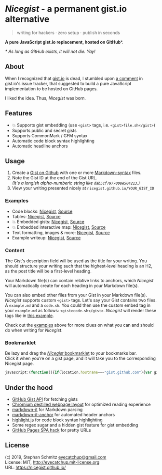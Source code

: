 # _Nicegist_ - a permanent gist.io alternative

> writing for hackers · zero setup · publish in seconds

**A pure JavaScript gist.io replacement, hosted on GitHub***.

_* As long as GitHub exists, it will not die. Yay!_

## About

When I recognized that [gist.io](https://github.com/idan/gistio) is dead, I stumbled upon [a comment](https://github.com/idan/gistio/issues/74#issuecomment-348884248) in gist.io's issue tracker, that suggested to build a pure JavaScript implementation to be hosted on GitHub pages.

I liked the idea. Thus, _Nicegist_ was born.

## Features

- 💥 Supports gist embedding (use `<gist>` tags, i.e. `<gist>file.sh</gist>`)
- Supports public and secret gists
- Supports CommonMark / GFM syntax
- Automatic code block syntax highlighting
- Automatic headline anchors

## Usage

1. Create a [Gist on Github](https://gist.github.com/) with one or more [Markdown-syntax](https://daringfireball.net/projects/markdown/) files.
2. Note the Gist ID at the end of the Gist URL.  
_(It's a longish alpha-numberic string like `dab5cf7977008e504213`.)_
3. View your writing presented nicely at `nicegist.github.io/YOUR_GIST_ID`

### Examples

- Code blocks: [Nicegist](https://nicegist.github.io/2f35faad4d4fa55810422283f7bc3b78), [Source](https://gist.github.com/eyecatchup/2f35faad4d4fa55810422283f7bc3b78)
- Tables: [Nicegist](https://nicegist.github.io/79b95b862ca276c0748c9bab90a758e0), [Source](https://gist.github.com/eyecatchup/79b95b862ca276c0748c9bab90a758e0)
- 💥 Embedded gists: [Nicegist](https://nicegist.github.io/3382937), [Source](https://gist.github.com/surma/3382937)
- 💥 Embedded interactive map: [Nicegist](https://nicegist.github.io/39e869f768a34ae3e8c4b81f733bfe42), [Source](https://gist.github.com/eyecatchup/39e869f768a34ae3e8c4b81f733bfe42)
- Text formatting, images & more: [Nicegist](https://nicegist.github.io/96e67c2dd38419b200f9efcd56c2e8e3), [Source](https://gist.github.com/eyecatchup/96e67c2dd38419b200f9efcd56c2e8e3)
- Example writeup: [Nicegist](https://nicegist.github.io/dab5cf7977008e504213), [Source](https://gist.github.com/eyecatchup/dab5cf7977008e504213)

### Content

The Gist's description field will be used as the title for your writing. You should structure your writing such that the highest-level heading is an H2, as the post title will be a first-level heading. 

Your Markdown file(s) can contain relative links to anchors, which _Nicegist_ will automatically create for each heading in your Markdown file(s).

You can also embed other files from your Gist in your Markdown file(s). _Nicegist_ supports custom `<gist>` tags. Let's say your Gist contains two files. A `example.md` and a `code.sh`. You could then use the custom embed tag in your `example.md` as follows: `<gist>code.sh</gist>`. _Nicegist_ will render these tags like in [this example](https://nicegist.github.io/3382937).

Check out the [examples](#examples) above for more clues on what you can and should do when writing for _Nicegist_. 

### Bookmarklet

Be lazy and drag the [_Nicegist_ bookmarklet](https://gist.githubusercontent.com/eyecatchup/7442b083383908d7c925981ff082fea7/raw/84f70d3cef6c5442b8898824fd69dc545352191f/nicegist-bookmarklet.js) to your bookmarks bar.  
Click it when you’re on a gist page, and it will take you to the corresponding Nicegist page.

```js
javascript:(function(){if(location.hostname==="gist.github.com"){var gistId=location.pathname.split("/").pop();if(location.pathname.split("/").length>2&&gistId.length)location.href="https://nicegist.github.io/"+gistId}})();
```

## Under the hood

- [GitHub Gist API](https://developer.github.com/v3/gists/#get-a-single-gist) for fetching gists
- [Chromium destilled webpage layout](https://chromium.googlesource.com/chromium/src/+/refs/heads/master/components/dom_distiller/) for optimized reading experience
- [markdown-it](https://github.com/markdown-it/markdown-it) for Markdown parsing
- [markdown-it-anchor](https://github.com/valeriangalliat/markdown-it-anchor) for automated header anchors
- [highlight.js](https://highlightjs.org/) for code block syntax highlighting
- Some regex sugar and a hidden gist feature for gist embedding
- [GitHub Pages SPA hack](http://www.backalleycoder.com/2016/05/13/sghpa-the-single-page-app-hack-for-github-pages/) for pretty URLs

## License

(c) 2019, Stephan Schmitz <eyecatchup@gmail.com>  
License: MIT, <http://eyecatchup.mit-license.org>  
URL: <https://nicegist.github.io/>  
